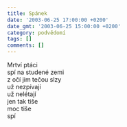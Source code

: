 ```yaml
---
title: Spánek
date: '2003-06-25 17:00:00 +0200'
date_gmt: '2003-06-25 15:00:00 +0200'
category: podvědomí
tags: []
comments: []
---
```


<p>Mrtví ptáci<br>spí na studené zemi<br>z očí jim tečou slzy<br>už nezpívají<br>už nelétají<br>jen tak tiše<br>moc tiše<br>spí</p>
